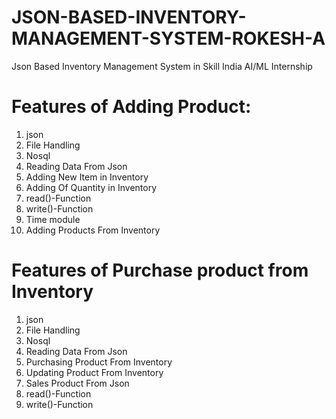 # JSON-BASED-INVENTORY-MANAGEMENT-SYSTEM-ROKESH-A
Json Based Inventory Management System in Skill India AI/ML Internship
# Features of Adding Product:
1. json
2. File Handling
3. Nosql
4. Reading Data From Json
5. Adding New Item in Inventory
6. Adding Of Quantity in Inventory
7. read()-Function
8. write()-Function
9. Time module
10. Adding Products From Inventory
# Features of Purchase product from Inventory
1. json
2. File Handling
3. Nosql
4. Reading Data From Json
5. Purchasing Product From Inventory
6. Updating Product From Inventory
7. Sales Product From Json
8. read()-Function
9. write()-Function 


